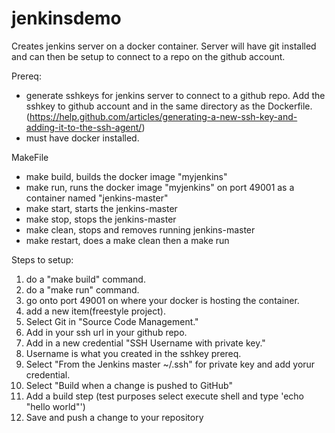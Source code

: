 # jenkinsdemo

Creates jenkins server on a docker container. Server will have git installed and can then be setup to connect to a repo on the github account.

Prereq:
 - generate sshkeys for jenkins server to connect to a github repo. Add the sshkey to github account and in the same directory as the Dockerfile. (https://help.github.com/articles/generating-a-new-ssh-key-and-adding-it-to-the-ssh-agent/)
 - must have docker installed.

MakeFile
 - make build, builds the docker image "myjenkins"
 - make run, runs the docker image "myjenkins" on port 49001 as a container named "jenkins-master"
 - make start, starts the jenkins-master
 - make stop, stops the jenkins-master
 - make clean, stops and removes running jenkins-master
 - make restart, does a make clean then a make run

Steps to setup:
 1. do a "make build" command.
 2. do a "make run" command.
 3. go onto port 49001 on where your docker is hosting the container.
 4. add a new item(freestyle project). 
 5. Select Git in "Source Code Management."
 6. Add in your ssh url in your github repo.
 7. Add in a new credential "SSH Username with private key."
 8. Username is what you created in the sshkey prereq.
 9. Select "From the Jenkins master ~/.ssh" for private key and add yorur credential.
 10. Select "Build when a change is pushed to GitHub"
 11. Add a build step (test purposes select execute shell and type 'echo "hello world"')
 12. Save and push a change to your repository
